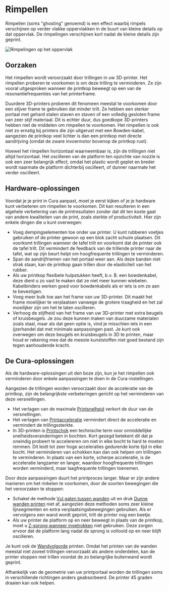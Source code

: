 Rimpellen
====
Rimpellen (soms "ghosting" genoemd) is een effect waarbij rimpels verschijnen op verder vlakke oppervlakken in de buurt van kleine details op dat oppervlak. De rimpelingen verschijnen kort nadat de kleine details zijn geprint.

![Rimpelingen op het oppervlak](../../../articles/images/ringing.jpg)

Oorzaken
----
Het rimpellen wordt veroorzaakt door trillingen in uw 3D-printer. Het rimpellen proberen te voorkomen is om deze trilling te verminderen. Ze zijn vooral uitgesproken wanneer de printkop beweegt op een van de resonantiefrequenties van het printerframe.

Duurdere 3D-printers proberen dit fenomeen meestal te voorkomen door een stijver frame te gebruiken dat minder trilt. Ze hebben een sterker portaal met gehard stalen staven en staven of een volledig gesloten frame van zeer stijf materiaal. Dit is echter duur, dus goedkope 3D-printers hebben niet de middelen om rimpellen te voorkomen. Het rimpellen is ook niet zo ernstig bij printers die zijn uitgerust met een Bowden-kabel, aangezien de printkop veel lichter is dan een printkop met directe aandrijving (omdat de zware invoermotor bovenop de printkop rust).

Hoewel het rimpellen horizontaal waarneembaar is, zijn de trillingen niet altijd horizontaal. Het oscilleren van de platform ten opzichte van nozzle is ook een zeer belangrijk effect, omdat het plastic wordt geplet en breder wordt naarmate de platform dichterbij oscilleert, of dunner naarmate het verder oscilleert.

Hardware-oplossingen
----
Voordat je je print in Cura aanpast, moet je eerst kijken of je je hardware kunt verbeteren om rimpellen te voorkomen. Dit kan resulteren in een algehele verbetering van de printresultaten zonder dat dit ten koste gaat van andere kwaliteiten van de print, zoals sterkte of productiviteit. Hier zijn enkele dingen die u kunt overwegen:
* Voeg dempingselementen toe onder uw printer. U kunt rubberen voetjes gebruiken of de printer gewoon op een blok zacht schuim plaatsen. Dit voorkomt trillingen wanneer de tafel trilt en voorkomt dat de printer ook de tafel trilt. Dit vermindert de feedback van de trillende printer naar de tafel, wat op zijn beurt helpt om hoogfrequente trillingen te verminderen.
* Span de aandrijfriemen van het portaal weer aan. Als deze banden niet strak staan, kan de printkop gaan trillen door de elasticiteit van het rubber.
* Als uw printkop flexibele hulpstukken heeft, b.v. B. een bowdenkabel, deze dient u zo vast te maken dat ze niet meer kunnen wiebelen. Kabelbinders werken goed voor bowdenkabels als er iets is om ze aan te bevestigen.
* Voeg meer bulk toe aan het frame van uw 3D-printer. Dit maakt het frame moeilijker te verplaatsen vanwege de grotere traagheid en het zal moeilijker zijn om het te laten oscilleren.
* Verhoog de stijfheid van het frame van uw 3D-printer met extra beugels of kruisbeugels. Je zou deze kunnen maken van duurzame materialen zoals staal, maar als dat geen optie is, vind je misschien iets in een ijzerhandel dat met minimale aanpassingen past. Je kunt ook overwegen om deze beugels en kruisbeugels in 3D te printen, maar houd er rekening mee dat de meeste kunststoffen niet goed bestand zijn tegen aanhoudende kracht.

De Cura-oplossingen
----
Als de hardware-oplossingen uit den boze zijn, kun je het rimpellen ook verminderen door enkele aanpassingen te doen in de Cura-instellingen.

Aangezien de trillingen worden veroorzaakt door de acceleratie van de printkop, zijn de belangrijkste verbeteringen gericht op het verminderen van deze versnellingen.
* Het verlagen van de maximale [Printsnelheid](../speed/speed_print.md) verkort de duur van de versnellingen.
* Het verlagen van [Printacceleratie](../speed/acceleration_print.md) vermindert direct de acceleratie en vermindert de trillingssterkte.
* In 3D-printen is [Printschok](../speed/jerk_print.md) een technische term voor onmiddellijke snelheidsveranderingen in bochten. Kort gezegd betekent dit dat je oneindig probeert te accelereren om niet in elke bocht te hard te moeten remmen. Dit leidt tot zeer hoge acceleraties gedurende korte tijd in elke bocht. Het verminderen van schokken kan dan ook helpen om trillingen te verminderen. In plaats van een korte, scherpe acceleratie, is de acceleratie langzamer en langer, waardoor hoogfrequente trillingen worden verminderd, maar laagfrequente trillingen toenemen.

Door deze aanpassingen duurt het printproces langer. Maar er zijn andere manieren om het rinkelen te voorkomen, door de soorten bewegingen die het veroorzaken te stoppen:
* Schakel de methode [Vul gaten tussen wanden](../shell/fill_perimeter_gaps.md) uit en druk [Dunne wanden printen](../shell/fill_outline_gaps.md) niet af, aangezien deze methoden soms zeer kleine lijnsegmenten en extra verplaatsingsbewegingen gebruiken. Als er vervolgens een wand wordt geprint, trilt de printer nog een beetje.
* Als uw printer de platform op en neer beweegt in plaats van de printkop, moet u [Z-sprong wanneer ingetrokken](../travel/retraction_hop_enabled.md) niet gebruiken. Deze zorgen ervoor dat de platform lang nadat de sprong is voltooid op en neer blijft oscilleren.

Je kunt ook de [Wandvolgorde](../shell/outer_inset_first.md) printen. Omdat het printen van de wanden meestal niet zoveel trillingen veroorzaakt als andere onderdelen, kan de printer stoppen met trillen voordat de zo belangrijke buitenwand wordt geprint.

Afhankelijk van de geometrie van uw printportaal worden de trillingen soms in verschillende richtingen anders geabsorbeerd. De printer 45 graden draaien kan ook helpen.